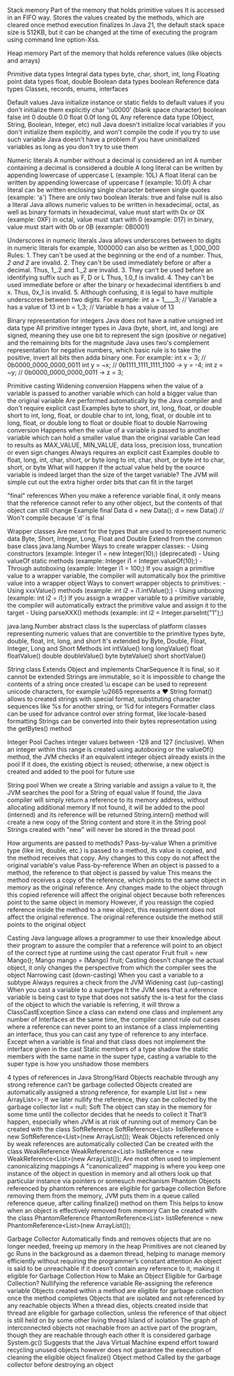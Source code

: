 Stack memory
  Part of the memory that holds primitive values
  It is accessed in an FIFO way. 
  Stores the values created by the methods, which are cleared once method execution finalizes
  In Java 21, the default stack space size is 512KB, but it can be changed at the time of executing the program using command line option-Xss.

Heap memory
  Part of the memory that holds reference values (like objects and arrays)

Primitive data types
  Integral data types
    byte, char, short, int, long
  Floating point data types
    float, double
  Boolean data types
    boolean
Reference data types
  Classes, records, enums, interfaces

Default values
  Java initialize instance or static fields to default values if you don't initialize them explicitly
    char
      '\u0000' (blank space character)
    boolean
      false
    int
      0
    double
      0.0
    float
      0.0f
    long
      0L
    Any reference data type (Object, String, Boolean, Integer, etc)
      null
  Java doesn't initialize local variables if you don't initialize them explicitly,
    and won't compile the code if you try to use such variable
  Java doesn't have a problem if you have uninitialized variables as long as you don't try to use them

Numeric literals
  A number without a decimal is considered an int
  A number containing a decimal is considered a double
  A long literal can be written by appending lowercase of uppercase L (example: 10L)
  A float literal can be written by appending lowercase of uppercase f (example: 10.0f)
  A char literal can be written enclosing single character between single quotes (example: 'a')
  There are only two boolean literals: true and false
  null is also a literal
  Java allows numeric values to be written in hexadecimal, octal, as well as binary formats
    in hexadecimal, value must start with 0x or 0X (example: 0XF)
    in octal, value must start with 0 (example: 017)
    in binary, value must start with 0b or 0B (example: 0B0001)

Underscores in numeric literals
  Java allows underscores between to digits in numeric literals
    for example, 1000000 can also be written as 1_000_000
  Rules:
    1. They can't be used at the beginning or the end of a number. Thus, _2 and 2_ are invalid.
    2. They can't be used immediately before or after a decimal. Thus, 1_.2 and 1._2 are invalid.
    3. They can't be used before an identifying suffix such as F, D or L Thus, 1.0_f is invalid.
    4. They can't be used immediate before or after the binary or hexadecimal identifiers b and x. Thus, 0x_1 is invalid.
    5. Although confusing, it is legal to have multiple underscores between two digits. For example: 
      int a = 1____3; // Variable a has a value of 13
      int b = 1_3; // Variable b has a value of 13

Binary representation for integers
  Java does not have a native unsigned int data type
  All primitive integer types in Java (byte, short, int, and long) are signed, 
    meaning they use one bit to represent the sign (positive or negative) and the remaining bits for the magnitude
  Java uses two's complement representation for negative numbers,
    which basic rule is to take the positive, invert all bits then adda binary one. For example:
      int x = 3; // 0b0000_0000_0000_0011
      int y = ~x; // 0b1111_1111_1111_1100 -> y = -4;
      int z = ~y; // 0b0000_0000_0000_0011 -> z = 3;

Primitive casting
  Widening conversion
    Happens when the value of a variable is passed to another variable which can hold a bigger value than the original variable
    Are performed automatically by the Java compiler and don't require explicit cast
    Examples
      byte to short, int, long, float, or double
      short to int, long, float, or double
      char to int, long, float, or double
      int to long, float, or double
      long to float or double
      float to double
  Narrowing conversion
    Happens when the value of a variable is passed to another variable which can hold a smaller value than the original variable
    Can lead to results as MAX_VALUE, MIN_VALUE, data loss, precision loss, truncation or even sign changes
    Always requires an explicit cast
    Examples
      double to float, long, int, char, short, or byte
      long to int, char, short, or byte
      int to char, short, or byte
    What will happen if the actual value held by the source variable is indeed larget than the size of the target variable?
      The JVM will simple cut out the extra higher order bits that can fit in the target

"final" references
  When you make a reference variable final, 
    it only means that the reference cannot refer to any other object,
    but the contents of that object can still change
    Example
      final Data d = new Data();
      d = new Data() // Won't compile because 'd' is final

Wrapper classes
  Are meant for the types that are used to represent numeric data
    Byte, Short, Integer, Long, Float and Double
  Extend from the common base class java.lang.Number
  Ways to create wrapper classes:
    - Using constructors (example: Integer i1 = new Integer(10);) (deprecated)
    - Using valueOf static methods (example: Integer i1 = Integer.valueOf(10);)
    - Through autoboxing (example: Integer i1 = 100;)
        If you assign a primitive value to a wrapper variable, the compiler will
        automatically box the primitive value into a wrapper object
  Ways to convert wrapper objects to primitives:
    - Using xxxValue() methods (example: int i2 = i1.intValue();)
    - Using unboxing (example: int i2 = i1;)
        If you assign a wrapper variable to a primitive variable, the compiler will
        automatically extract the primitive value and assign it to the target
    - Using parseXXX() methods (example: int i2 = Integer.parseInt("1");)

java.lang.Number abstract class
  Is the superclass of platform classes representing numeric values that are convertible to the primitive types
  byte, double, float, int, long, and short
  It's extended by Byte, Double, Float, Integer, Long and Short
  Methods
    int intValue()
    long longValue()
    float floatValue()
    double doubleValue()
    byte byteValue()
    short shortValue()

String class
  Extends Object and implements CharSequence
  It is final, so it cannot be extended
  Strings are immutable, so it is impossible to change the contents of a string once created
  \u escape can be used to represent unicode characters, for example \u2665 represents a ♥
  String.format() allows to created strings with special format,
  substituting character sequences like %s for another string, or %d for integers
  Formatter class can be used for advance control over string format, like locale-based formatting
  Strings can be converted into their bytes representation using the getBytes() method

Integer Pool
  Caches integer values between -128 and 127 (inclusive). 
  When an integer within this range is created using autoboxing or the valueOf() method, 
    the JVM checks if an equivalent integer object already exists in the pool
  If it does, the existing object is reused; otherwise, a new object is created and added to the pool for future use

String pool
  When we create a String variable and assign a value to it, the JVM searches the pool for a String of equal value
    If found, the Java compiler will simply return a reference to its memory address, without allocating additional memory
    If not found, it will be added to the pool (interned) and its reference will be returned
  String.intern() method will create a new copy of the String content and store it in the String pool
  Strings created with "new" will never be stored in the thread pool

How arguments are passed to methods?
  Pass-by-value
    When a primitive type (like int, double, etc.) is passed to a method, 
      its value is copied, and the method receives that copy.
      Any changes to this copy do not affect the original variable's value
  Pass-by-reference
    When an object is passed to a method, the reference to that object is passed by value
      This means the method receives a copy of the reference, which points to the same object in memory as the original reference.
      Any changes made to the object through this copied reference will affect the original object 
      because both references point to the same object in memory
    However, if you reassign the copied reference inside the method to a new object, 
      this reassignment does not affect the original reference. 
      The original reference outside the method still points to the original object

Casting
  Java language allows a programmer to use their knowledge about their program to assure
    the compiler that a reference will point to an object of the correct type at runtime using the cast operator
    Fruit fruit = new Mango();
    Mango mango = (Mango) fruit;
  Casting doesn't change the actual object, 
    it only changes the perspective from which the compiler sees the object
  Narrowing cast (down-casting)
    When you cast a variable to a subtype
    Always requires a check from the JVM
  Widening cast (up-casting)
    When you cast a variable to a supertype
  It the JVM sees that a reference variable is being cast to type that does not satisfy the is-a test for the class
    of the object to which the variable is referring, it will throw a ClassCastException
  Since a class can extend one class and implement any number of Interfaces at the same time,
    the compiler cannot rule out cases where a reference can never point to an instance of a class implementing an interface,
    thus you can cast any type of reference to any interface.
    Except when a variable is final and that class does not implement the interface given in the cast
  Static members of a type shadow the static members with the same name in the super type,
    casting a variable to the super type is how you unshadow those members

4 types of references in Java
  Strong/Hard
    Objects reachable through any strong reference can’t be garbage collected
    Objects created are automatically assigned a strong reference, for example
      List<String> list = new ArrayList<>;
    If we later nullify the reference, they can be collected by the garbage collector
      list = null;
  Soft 
    The object can stay in the memory for some time until the collector decides that he needs to collect it
      That’ll happen, especially when JVM is at risk of running out of memory
    Can be created with the class SoftReference
      SoftReference<List<String>> listReference = new SoftReference<List<String>>(new ArrayList<String>());
  Weak
    Objects referenced only by weak references are automatically collected
    Can be created with the class WeakReference
      WeakReference<List<String>> listReference = new WeakReference<List<String>>(new ArrayList<String>());
    Are most often used to implement canonicalizing mappings
      A "canonicalized" mapping is where you keep one instance of the object in question in memory and all others look up that particular instance via pointers or somesuch mechanism
  Phantom 
    Objects referenced by phantom references are eligible for garbage collection
    Before removing them from the memory, JVM puts them in a queue called reference queue, 
      after calling finalize() method on them
      This helps to know when an object is effectively removed from memory
    Can be created with the class PhantomReference
      PhantomReference<List<String>> listReference = new PhantomReference<List<String>>(new ArrayList<String>());

Garbage Collector
  Automatically finds and removes objects that are no longer needed, freeing up memory in the heap
  Primitives are not cleaned by gc
  Runs in the background as a daemon thread, helping to manage memory efficiently without requiring the programmer’s constant attention
  An object is said to be unreachable if it doesn’t contain any reference to it, making it eligible for Garbage Collection
  How to Make an Object Eligible for Garbage Collection?
    Nullifying the reference variable
    Re-assigning the reference variable
    Objects created within a method are eligible for garbage collection once the method completes
    Objects that are isolated and not referenced by any reachable objects
    When a thread dies, objects created inside that thread are eligible for garbage collection,
      unless the reference of that object is still held on by some other living thread
  Island of isolation
    The graph of interconnected objects not reachable from an active part of the program,
      though they are reachable through each other
    It is considered garbage
  System.gc()
    Suggests that the Java Virtual Machine expend effort toward recycling unused objects
      however does not guarantee the execution of cleaning the eligible object
  finalize() Object method
    Called by the garbage collector before destroying an object